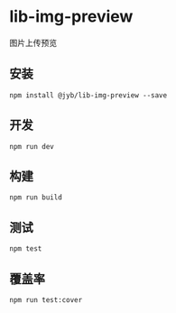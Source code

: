 # lib-img-preview

图片上传预览

## 安装

```shell
npm install @jyb/lib-img-preview --save
```

## 开发

```shell
npm run dev
```

## 构建

```shell
npm run build
```

## 测试

```shell
npm test
```

## 覆盖率

```shell
npm run test:cover
```

